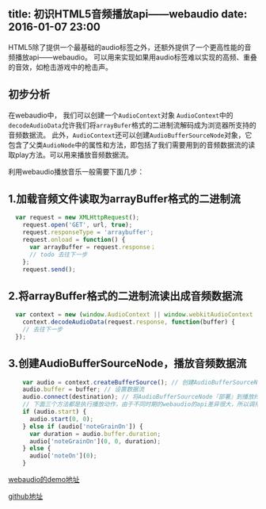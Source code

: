 title: 初识HTML5音频播放api——webaudio
date: 2016-01-07 23:00
---

HTML5除了提供一个最基础的audio标签之外，还额外提供了一个更高性能的音频播放api——webaudio。
可以用来实现如果用audio标签难以实现的高频、重叠的音效，如枪击游戏中的枪击声。

<!-- more -->
## 初步分析

在webaudio中，
我们可以创建一个`AudioContext`对象
`AudioContext`中的`decodeAudioData`允许我们将`arrayBufer`格式的二进制流解码成为浏览器所支持的音频数据流。
此外，`AudioContext`还可以创建`AudioBufferSourceNode`对象，它包含了父类`AudioNode`中的属性和方法，即包括了我们需要用到的音频数据流的读取play方法。可以用来播放音频数据流。

利用webaudio播放音乐一般需要下面几步：

## 1.加载音频文件读取为arrayBuffer格式的二进制流
```javascript
  var request = new XMLHttpRequest();
    request.open('GET', url, true);
    request.responseType = 'arraybuffer';
    request.onload = function() {
      var arrayBuffer = request.response；
      // todo 去往下一步
    };
    request.send();

```

## 2.将arrayBuffer格式的二进制流读出成音频数据流
```javascript
  var context = new (window.AudioContext || window.webkitAudioContext || window.mozAudioContext)();
    context.decodeAudioData(request.response, function(buffer) {
    // 去往下一步
  });

```

## 3.创建AudioBufferSourceNode，播放音频数据流
```javascript
    var audio = context.createBufferSource(); // 创建AudioBufferSourceNode
    audio.buffer = buffer; // 设置数据流
    audio.connect(destination); // 将AudioBufferSourceNode『部署』到播放终端上
    // 下面三个方法都是执行播放动作，由于不同时期的webaudio的api差异很大，所以调用方法有所不同
    if (audio.start) {
      audio.start(0, 0);
    } else if (audio['noteGrainOn']) {
      var duration = audio.buffer.duration;
      audio['noteGrainOn'](0, 0, duration);
    } else {
      audio['noteOn'](0);
    }

```

[webaudio的demo地址](http://demo.shihua.im/webaudio-demo/)

[github地址](https://github.com/shihuacivis/webaudio-demo)
